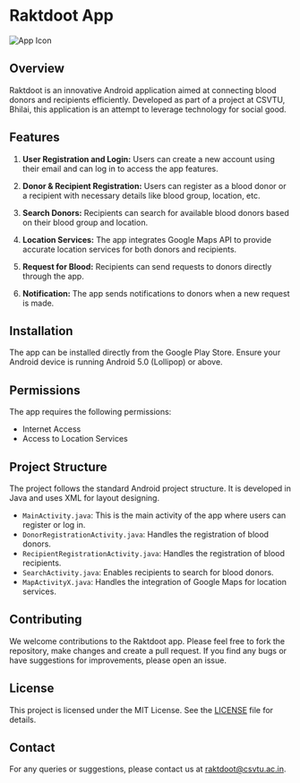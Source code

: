 # Raktdoot App

![App Icon](https://link-to-your-app-icon-if-any)

## Overview
Raktdoot is an innovative Android application aimed at connecting blood donors and recipients efficiently. Developed as part of a project at CSVTU, Bhilai, this application is an attempt to leverage technology for social good.

## Features
1. **User Registration and Login:** Users can create a new account using their email and can log in to access the app features.

2. **Donor & Recipient Registration:** Users can register as a blood donor or a recipient with necessary details like blood group, location, etc.

3. **Search Donors:** Recipients can search for available blood donors based on their blood group and location.

4. **Location Services:** The app integrates Google Maps API to provide accurate location services for both donors and recipients.

5. **Request for Blood:** Recipients can send requests to donors directly through the app.

6. **Notification:** The app sends notifications to donors when a new request is made.

## Installation
The app can be installed directly from the Google Play Store. Ensure your Android device is running Android 5.0 (Lollipop) or above.

## Permissions
The app requires the following permissions:
- Internet Access
- Access to Location Services

## Project Structure
The project follows the standard Android project structure. It is developed in Java and uses XML for layout designing.

- `MainActivity.java`: This is the main activity of the app where users can register or log in.
- `DonorRegistrationActivity.java`: Handles the registration of blood donors.
- `RecipientRegistrationActivity.java`: Handles the registration of blood recipients.
- `SearchActivity.java`: Enables recipients to search for blood donors.
- `MapActivityX.java`: Handles the integration of Google Maps for location services.

## Contributing
We welcome contributions to the Raktdoot app. Please feel free to fork the repository, make changes and create a pull request. If you find any bugs or have suggestions for improvements, please open an issue.

## License
This project is licensed under the MIT License. See the [LICENSE](LICENSE) file for details. 

## Contact
For any queries or suggestions, please contact us at [raktdoot@csvtu.ac.in](mailto:raktdoot@csvtu.ac.in).
